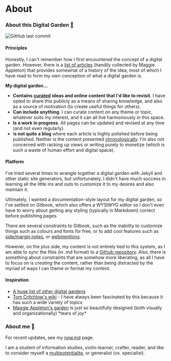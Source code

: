 # About

### About this Digital Garden 🌱

<img src="https://img.shields.io/github/last-commit/EyebrowHairs/digital-garden" alt="GitHub last commit" data-size="line">

#### Principles

Honestly, I can't remember how I first encountered the concept of a digital garden. However, there is a [list of articles](https://github.com/MaggieAppleton/digital-gardeners#theory-philosophy-and-navel-gazing) (handily collected by Maggie Appleton) that provides somewhat of a history of the idea, most of which I have read to form my own conception of what a digital garden is.&#x20;

**My digital garden...**

* **Contains** [**curated**](https://joelhooks.com/digital-garden) **ideas and online content that I'd like to revisit**. I have opted to share this publicly as a means of sharing knowledge, and also as a source of motivation (to create useful things for others).
* **Can include anything**. I can curate content on any theme or topic, whatever suits my interest, and it can all live harmoniously in this space.
* **Is a work in progress**. All pages can be updated and revised at any time (and not even regularly).
* I**s not quite a blog** where each article is highly polished before being published. Neither is the content presented [chronologically](https://stackingthebricks.com/how-blogs-broke-the-web/). I'm also not concerned with racking up views or writing purely to monetize (which is such a waste of human effort and digital space).

#### Platform

I've tried several times to wrangle together a digital garden with Jekyll and other static site generators, but unfortunately, I didn't have much success in learning all the little ins and outs to customize it to my desires and also maintain it.&#x20;

Ultimately, I wanted a documentation-style layout for my digital garden, so I've settled on Gitbook, which also offers a WYSIWYG editor so I don't even have to worry about getting any styling (typically in Markdown) correct before publishing pages.

There are several constraints to Gitbook, such as the inability to customize things such as colours and fonts for free, or to add cool features such as [side/margin notes](https://www.gwern.net/Sidenotes), or [webmentions](https://indieweb.org/Webmention).

However, on the plus side, my content is not entirely tied to this system, as I am able to sync the files (in .md format) to a [Github repository](https://github.com/EyebrowHairs/digital-garden). Also, there is something about constraints that are somehow more liberating, as all I have to focus on is _creating_ the content, rather than being distracted by the myriad of ways I can theme or format my content.

#### Inspiration

* [A huge list of other digital gardens](https://github.com/lyz-code/best-of-digital-gardens)
* [Tom Critchlow's wiki](https://tomcritchlow.com/wiki/) - I have always been fascinated by this because it has such a wide variety of topics
* [Maggie Appleton's garden](https://maggieappleton.com/garden) is just so beautifully designed (both visually and organizationally) \*tears of joy\*

### About me 👋

For recent updates, see my [now.md](welcome/now.md "mention") page.

I am a student of information studies, violin-learner, crafter, reader, and like to consider myself a [multipotentialite](https://en.wikipedia.org/wiki/Multipotentiality), or generalist (vs. specialist).&#x20;
